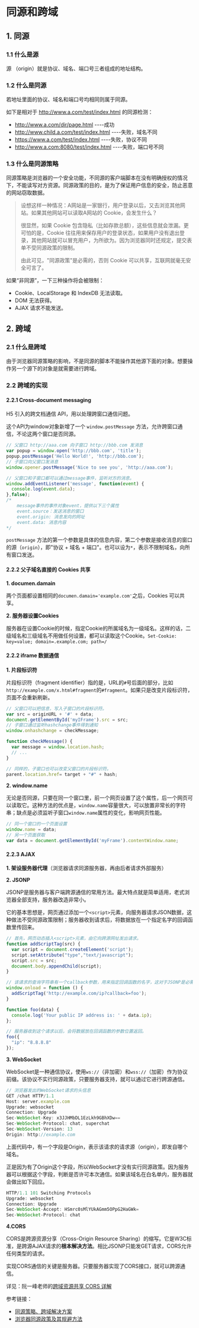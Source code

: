 # 同源和跨域

## 1. 同源

### 1.1 什么是源

源 （origin）就是协议、域名、端口号三者组成的地址结构。

### 1.2 什么是同源

若地址里面的协议、域名和端口号均相同则属于同源。

如下是相对于 http://www.a.com/test/index.html 的同源检测：

- http://www.a.com/dir/page.html ----成功
- http://www.child.a.com/test/index.html ----失败，域名不同
- https://www.a.com/test/index.html ----失败，协议不同
- http://www.a.com:8080/test/index.html ----失败，端口号不同

### 1.3 什么是同源策略

同源策略是浏览器的一个安全功能，不同源的客户端脚本在没有明确授权的情况下，不能读写对方资源。同源政策的目的，是为了保证用户信息的安全，防止恶意的网站窃取数据。

> 设想这样一种情况：A网站是一家银行，用户登录以后，又去浏览其他网站。如果其他网站可以读取A网站的 Cookie，会发生什么？
> 
> 很显然，如果 Cookie 包含隐私（比如存款总额），这些信息就会泄漏。更可怕的是，Cookie 往往用来保存用户的登录状态，如果用户没有退出登录，其他网站就可以冒充用户，为所欲为。因为浏览器同时还规定，提交表单不受同源政策的限制。
> 
>由此可见，"同源政策"是必需的，否则 Cookie 可以共享，互联网就毫无安全可言了。

如果“非同源”，一下三种操作将会被限制：

- Cookie、LocalStorage 和 IndexDB 无法读取。
- DOM 无法获得。
- AJAX 请求不能发送。

## 2. 跨域

### 2.1 什么是跨域

由于浏览器同源策略的影响，不是同源的脚本不能操作其他源下面的对象。想要操作另一个源下的对象是就需要进行跨域。

### 2.2 跨域的实现

#### 2.2.1 Cross-document messaging

H5 引入的跨文档通信 API，用以处理跨窗口通信问题。

这个API为window对象新增了一个 `window.postMessage` 方法，允许跨窗口通信，不论这两个窗口是否同源。

```js
// 父窗口 http://aaa.com 向子窗口 http://bbb.com 发消息
var popup = window.open('http://bbb.com', 'title');
popup.postMessage('Hello World!', 'http://bbb.com');
// 子窗口向父窗口发消息
window.opener.postMessage('Nice to see you', 'http://aaa.com');

// 父窗口和子窗口都可以通过message事件，监听对方的消息。
window.addEventListener('message', function(event) {
  console.log(event.data);
},false);
/* 
	message事件的事件对象event，提供以下三个属性
	event.source：发送消息的窗口
	event.origin: 消息发向的网址
	event.data: 消息内容
*/
```

`postMessage` 方法的第一个参数是具体的信息内容，第二个参数是接收消息的窗口的源（`origin`），即"协议 + 域名 + 端口"。也可以设为`*`，表示不限制域名，向所有窗口发送。

#### 2.2.2 父子域名直接的 Cookies 共享

**1. documen.damain**

两个页面都设置相同的`documen.damain='example.com'`之后，Cookies 可以共享。

**2. 服务器设置Cookies**

服务器在设置Cookie的时候，指定Cookie的所属域名为一级域名。这样的话，二级域名和三级域名不用做任何设置，都可以读取这个Cookie。`Set-Cookie: key=value; domain=.example.com; path=/`

#### 2.2.2 iframe 数据通信

**1. 片段标识符**

片段标识符（fragment identifier）指的是，URL的`#`号后面的部分，比如`http://example.com/x.html#fragment`的`#fragment`。如果只是改变片段标识符，页面不会重新刷新。

```js
// 父窗口可以把信息，写入子窗口的片段标识符。
var src = originURL + '#' + data;
document.getElementById('myIFrame').src = src;
// 子窗口通过监听hashchange事件得到通知
window.onhashchange = checkMessage;

function checkMessage() {
  var message = window.location.hash;
  // ...
}

// 同样的，子窗口也可以改变父窗口的片段标识符。
parent.location.href= target + "#" + hash;
```
**2. window.name**

无论是否同源，只要在同一个窗口里，前一个网页设置了这个属性，后一个网页可以读取它。这种方法的优点是，`window.name`容量很大，可以放置非常长的字符串；缺点是必须监听子窗口`window.name`属性的变化，影响网页性能。

```js
// 同一个窗口的一个页面设置
window.name = data;
// 另一个页面获取
var data = document.getElementById('myFrame').contentWindow.name;
```

#### 2.2.3 AJAX

**1. 架设服务器代理**（浏览器请求同源服务器，再由后者请求外部服务）

**2. JSONP**

JSONP是服务器与客户端跨源通信的常用方法。最大特点就是简单适用，老式浏览器全部支持，服务器改造非常小。

它的基本思想是，网页通过添加一个`<script>`元素，向服务器请求JSON数据，这种做法不受同源政策限制；服务器收到请求后，将数据放在一个指定名字的回调函数里传回来。

```js
// 首先，网页动态插入<script>元素，由它向跨源网址发出请求。
function addScriptTag(src) {
  var script = document.createElement('script');
  script.setAttribute("type","text/javascript");
  script.src = src;
  document.body.appendChild(script);
}

// 该请求的查询字符串有一个callback参数，用来指定回调函数的名字，这对于JSONP是必需的。
window.onload = function () {
  addScriptTag('http://example.com/ip?callback=foo');
}

function foo(data) {
  console.log('Your public IP address is: ' + data.ip);
};

// 服务器收到这个请求以后，会将数据放在回调函数的参数位置返回。
foo({
  "ip": "8.8.8.8"
});
```

**3. WebSocket**

WebSocket是一种通信协议，使用`ws://`（非加密）和`wss://`（加密）作为协议前缀。该协议不实行同源政策，只要服务器支持，就可以通过它进行跨源通信。

```js
// 浏览器发出的WebSocket请求的头信息
GET /chat HTTP/1.1
Host: server.example.com
Upgrade: websocket
Connection: Upgrade
Sec-WebSocket-Key: x3JJHMbDL1EzLkh9GBhXDw==
Sec-WebSocket-Protocol: chat, superchat
Sec-WebSocket-Version: 13
Origin: http://example.com
```
上面代码中，有一个字段是Origin，表示该请求的请求源（origin），即发自哪个域名。

正是因为有了Origin这个字段，所以WebSocket才没有实行同源政策。因为服务器可以根据这个字段，判断是否许可本次通信。如果该域名在白名单内，服务器就会做出如下回应。

```js
HTTP/1.1 101 Switching Protocols
Upgrade: websocket
Connection: Upgrade
Sec-WebSocket-Accept: HSmrc0sMlYUkAGmm5OPpG2HaGWk=
Sec-WebSocket-Protocol: chat
```

**4.CORS**

CORS是跨源资源分享（Cross-Origin Resource Sharing）的缩写。它是W3C标准，是跨源AJAX请求的**根本解决方法**。相比JSONP只能发GET请求，CORS允许任何类型的请求。

实现CORS通信的关键是服务器。只要服务器实现了CORS接口，就可以跨源通信。

详见：阮一峰老师的[跨域资源共享 CORS 详解](https://www.ruanyifeng.com/blog/2016/04/cors.html)

参考链接：

- [同源策略、跨域解决方案](https://www.cnblogs.com/rockmadman/p/6836834.html)
- [浏览器同源政策及其规避方法](https://www.ruanyifeng.com/blog/2016/04/same-origin-policy.html)